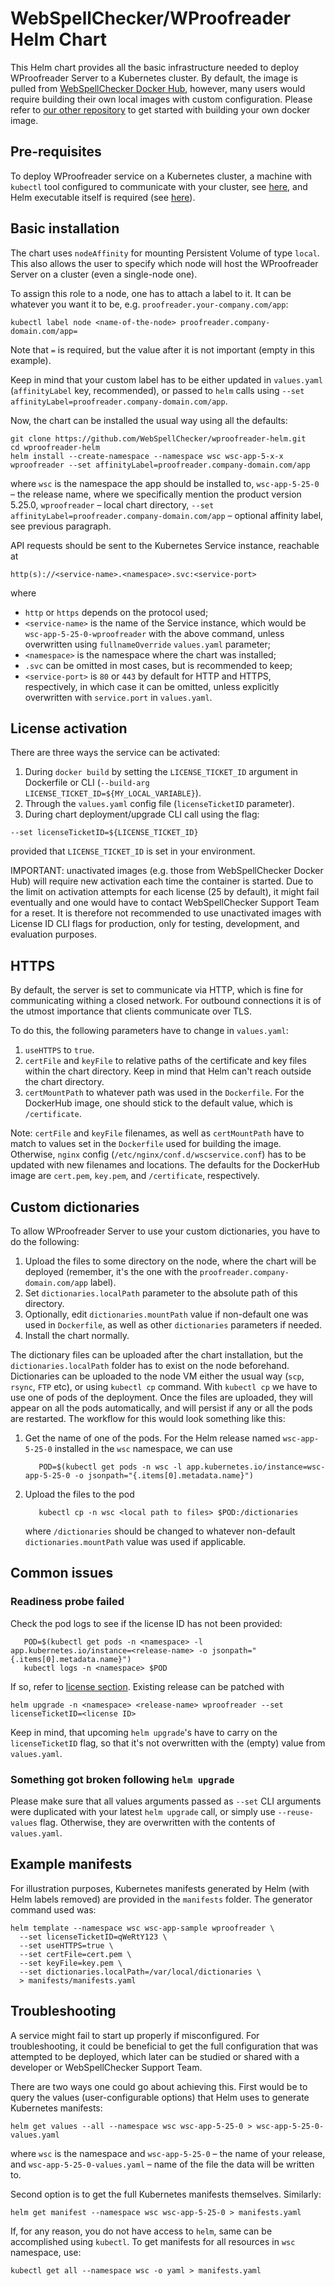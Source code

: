 # WebSpellChecker/WProofreader Helm Chart

This Helm chart provides all the basic infrastructure needed to deploy 
WProofreader Server to a Kubernetes cluster.
By default, the image is pulled from [WebSpellChecker Docker Hub](https://hub.docker.com/r/webspellchecker/wproofreader), 
however, many users would require building their own local images with custom configuration. 
Please refer to [our other repository](https://github.com/WebSpellChecker/wproofreader-docker/) to get started with building your own docker image.

## Pre-requisites

To deploy WProofreader service on a Kubernetes cluster, a machine with 
`kubectl` tool configured to communicate with your cluster, see [here](https://kubernetes.io/docs/tasks/tools/), and
Helm executable itself is required (see [here](https://helm.sh/docs/intro/quickstart/#install-helm)).

## Basic installation

The chart uses `nodeAffinity` for mounting Persistent Volume of type `local`.
This also allows the user to specify which node will host the WProofreader Server 
on a cluster (even a single-node one).

To assign this role to a node, one has to attach a label to it. It can be whatever you want it to be,
e.g. `proofreader.your-company.com/app`:
```shell
kubectl label node <name-of-the-node> proofreader.company-domain.com/app=
```
Note that `=` is required, but the value after it is not important (empty in this example).

Keep in mind that your custom label has to be either updated in `values.yaml`
(`affinityLabel` key, recommended), or passed to `helm` calls using 
`--set affinityLabel=proofreader.company-domain.com/app`.

Now, the chart can be installed the usual way using all the defaults:
```shell
git clone https://github.com/WebSpellChecker/wproofreader-helm.git
cd wproofreader-helm
helm install --create-namespace --namespace wsc wsc-app-5-x-x wproofreader --set affinityLabel=proofreader.company-domain.com/app 
```
where `wsc` is the namespace the app should be installed to,
`wsc-app-5-25-0` – the release name, where we specifically mention the product version 5.25.0, 
`wproofreader` – local chart directory, 
`--set affinityLabel=proofreader.company-domain.com/app` – optional affinity label, see previous paragraph.

API requests should be sent to the Kubernetes Service instance, reachable at
```text
http(s)://<service-name>.<namespace>.svc:<service-port>
```
where 
- `http` or `https` depends on the protocol used;
- `<service-name>` is the name of the Service instance, which would be `wsc-app-5-25-0-wproofreader` with the above 
command, unless overwritten using `fullnameOverride` `values.yaml` parameter;
- `<namespace>` is the namespace where the chart was installed;
- `.svc` can be omitted in most cases, but is recommended to keep;
- `<service-port>` is `80` or `443` by default for HTTP and HTTPS, respectively, 
in which case it can be omitted, unless explicitly overwritten with `service.port`
in `values.yaml`.

## License activation

There are three ways the service can be activated:
1. During `docker build` by setting the `LICENSE_TICKET_ID` argument in Dockerfile or CLI (`--build-arg LICENSE_TICKET_ID=${MY_LOCAL_VARIABLE}`).
2. Through the `values.yaml` config file (`licenseTicketID` parameter).
3. During chart deployment/upgrade CLI call using the flag:
```shell
--set licenseTicketID=${LICENSE_TICKET_ID}
```
provided that `LICENSE_TICKET_ID` is set in your environment.

IMPORTANT: unactivated images (e.g. those from WebSpellChecker Docker Hub) 
will require new activation each time the container is started. Due to the limit 
on activation attempts for each license (25 by default), it might fail eventually 
and one would have to contact WebSpellChecker Support Team for a reset. 
It is therefore not recommended to use unactivated images with License ID CLI flags
for production, only for testing, development, and evaluation purposes.

## HTTPS

By default, the server is set to communicate via HTTP, which is fine for 
communicating withing a closed network. For outbound connections it is of 
the utmost importance that clients communicate over TLS.

To do this, the following parameters have to change in `values.yaml`:
1. `useHTTPS` to `true`.
2. `certFile` and `keyFile` to relative paths of the certificate and key 
files within the chart directory. Keep in mind that Helm can't reach outside the chart directory.
3. `certMountPath` to whatever path was used in the `Dockerfile`.
For the DockerHub image, one should stick to the default value, which is `/certificate`.

Note: `certFile` and `keyFile` filenames, as well as `certMountPath` have to match to values set in the 
`Dockerfile` used for building the image. Otherwise, `nginx` config (`/etc/nginx/conf.d/wscservice.conf`) 
has to be updated with new filenames and locations.
The defaults for the DockerHub image are `cert.pem`, `key.pem`, and `/certificate`, respectively.

## Custom dictionaries

To allow WProofreader Server to use your custom dictionaries, you have to do the following:
1. Upload the files to some directory on the node, where the chart will be deployed
   (remember, it's the one with the `proofreader.company-domain.com/app` label).
2. Set `dictionaries.localPath` parameter to the absolute path of this directory.
3. Optionally, edit `dictionaries.mountPath` value if non-default one was used in `Dockerfile`,
as well as other `dictionaries` parameters if needed.
4. Install the chart normally.

The dictionary files can be uploaded after the chart installation, but the `dictionaries.localPath` 
folder has to exist on the node beforehand. 
Dictionaries can be uploaded to the node VM either the usual way (`scp`, `rsync`, `FTP` etc), or 
using `kubectl cp` command. With `kubectl cp` we have to use one of pods of the deployment. 
Once the files are uploaded, they will appear on all the pods automatically, and will persist 
if any or all the pods are restarted. The workflow for this would look something like this:
1. Get the name of one of the pods. For the Helm release named `wsc-app-5-25-0` installed in the `wsc` namespace, we can use
   ```shell
      POD=$(kubectl get pods -n wsc -l app.kubernetes.io/instance=wsc-app-5-25-0 -o jsonpath="{.items[0].metadata.name}")
   ```
2. Upload the files to the pod
   ```shell
      kubectl cp -n wsc <local path to files> $POD:/dictionaries
   ```
   where `/dictionaries` should be changed to whatever non-default `dictionaries.mountPath` value was used if applicable.
   
## Common issues
### Readiness probe failed

Check the pod logs to see if the license ID has not been provided:
```shell
   POD=$(kubectl get pods -n <namespace> -l app.kubernetes.io/instance=<release-name> -o jsonpath="{.items[0].metadata.name}")
   kubectl logs -n <namespace> $POD
```

If so, refer to [license section](#license-activation). 
Existing release can be patched with
```shell
helm upgrade -n <namespace> <release-name> wproofreader --set licenseTicketID=<license ID> 
```

Keep in mind, that upcoming `helm upgrade`'s have to carry on the `licenseTicketID` flag, 
so that it's not overwritten with the (empty) value from `values.yaml`.

### Something got broken following `helm upgrade`

Please make sure that all values arguments passed as `--set` CLI arguments 
were duplicated with your latest `helm upgrade` call, or simply use `--reuse-values` flag. 
Otherwise, they are overwritten with the contents of `values.yaml`.

## Example manifests

For illustration purposes, Kubernetes manifests generated by Helm 
(with Helm labels removed) are provided in the `manifests` folder. 
The generator command used was:
```shell
helm template --namespace wsc wsc-app-sample wproofreader \
  --set licenseTicketID=qWeRtY123 \
  --set useHTTPS=true \
  --set certFile=cert.pem \
  --set keyFile=key.pem \
  --set dictionaries.localPath=/var/local/dictionaries \
  > manifests/manifests.yaml
```

## Troubleshooting

A service might fail to start up properly if misconfigured. For troubleshooting, 
it could be beneficial to get the full configuration that was attempted to be deployed,
which later can be studied or shared with a developer or WebSpellChecker Support Team. 

There are two ways one could go about achieving this. First would be to query 
the values (user-configurable options) that Helm uses to generate Kubernetes manifests:
```shell
helm get values --all --namespace wsc wsc-app-5-25-0 > wsc-app-5-25-0-values.yaml
```
where `wsc` is the namespace and `wsc-app-5-25-0` – the name of your release, 
and `wsc-app-5-25-0-values.yaml` – name of the file the data will be written to.

Second option is to get the full Kubernetes manifests themselves. Similarly:
```shell
helm get manifest --namespace wsc wsc-app-5-25-0 > manifests.yaml
```

If, for any reason, you do not have access to `helm`, same can be accomplished using 
`kubectl`. To get manifests for all resources in `wsc` namespace, use:
```shell
kubectl get all --namespace wsc -o yaml > manifests.yaml
```